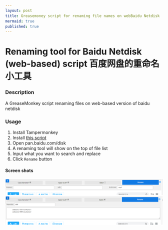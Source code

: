 ```yaml
---
layout: post
title: Greasemoney script for renaming file names on webBaidu Netdisk 
mermaid: true
published: true
---
```

# Renaming tool for Baidu Netdisk (web-based) script 百度网盘的重命名小工具

### Description
A GreaseMonkey script renaming files on web-based version of baidu netdisk



### Usage
1. Install Tampermonkey
1. Install [this script](https://greasyfork.org/en/scripts/398489-baidu-netdisk-rename)
1. Open pan.baidu.com/disk
1. A renaming tool will show on the top of file list
1. Input what you want to search and replace
1. Click `Rename` button


#### Screen shots
[![](https://github.com/neotan/baidu-netdisk-rename/blob/master/baidu-netdisk-rename1.png?raw=true)](https://github.com/neotan/baidu-netdisk-rename/blob/master/baidu-netdisk-rename1.png?raw=true)
[![](https://github.com/neotan/baidu-netdisk-rename/blob/master/baidu-netdisk-rename2.png?raw=true)](https://github.com/neotan/baidu-netdisk-rename/blob/master/baidu-netdisk-rename2.png?raw=true)

